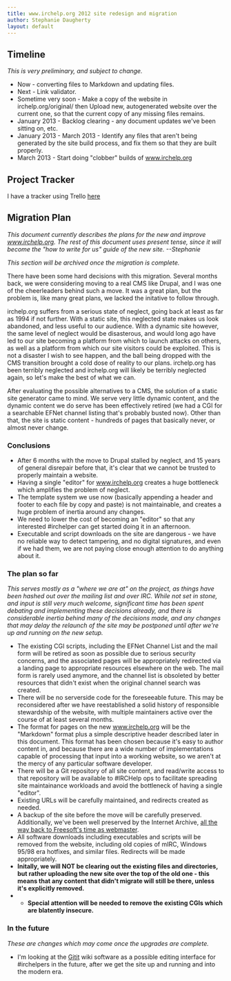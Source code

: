 ```yaml
---
title: www.irchelp.org 2012 site redesign and migration
author: Stephanie Daugherty
layout: default
---
```


## Timeline
*This is very preliminary, and subject to change.*

 * Now - converting files to Markdown and updating files.
 * Next - Link validator.
 * Sometime very soon - Make a copy of the website in irchelp.org/original/ then Upload new, autogenerated website over the current one, so that the current copy of any missing files remains.
 * January 2013 - Backlog clearing - any document updates we've been sitting on, etc.
 * January 2013 - March 2013 - Identify any files that aren't being generated by the site build process, and fix them so that they are built properly.
 * March 2013 - Start doing "clobber" builds of www.irchelp.org

## Project Tracker
I have a tracker using Trello [here](https://trello.com/board/irchelp-redesign/50bbdfb7bf9246b5100192f9)

## Migration Plan

*This document currently describes the plans for the new and improve www.irchelp.org. The rest of this document uses present tense, since it will become the "how to write for us" guide of the new site. --Stephanie*

*This section will be archived once the migration is complete.*

There have been some hard decisions with this migration. Several months back, we were considering moving to a real CMS like Drupal, and I was one of the cheerleaders behind such a move. It was a great plan, but the problem is, like many great plans, we lacked the initative to follow through.

irchelp.org suffers from a serious state of neglect, going back at least as far as 1994 if not further. With a static site, this neglected state makes us look abandoned, and less useful to our audience. With a dynamic site however, the same level of neglect would be disasterous, and would long ago have led to our site becoming a platform from which to launch attacks on others, as well as a platform from which our site visitors could be exploited. This is not a disaster I wish to see happen, and the ball being dropped with the CMS transition brought a cold dose of reality to our plans. irchelp.org has been terribly neglected and irchelp.org will likely be terribly neglected again, so let's make the best of what we can.

After evaluating the possible alternatives to a CMS, the solution of a static site generator came to mind. We serve very little dynamic content, and the dynamic content we do serve has been effectively retired (we had a CGI for a searchable EFNet channel listing that's probably busted now). Other than that, the site is static content - hundreds of pages that basically never, or almost never change.

### Conclusions

 * After 6 months with the move to Drupal stalled by neglect, and 15 years of general disrepair before that, it's clear that we cannot be trusted to properly maintain a website.
 * Having a single "editor" for www.irchelp.org creates a huge bottleneck which amplifies the problem of neglect.
 * The template system we use now (basically appending a header and footer to each file by copy and paste) is not maintainable, and creates a huge problem of inertia around any changes.
 * We need to lower the cost of becoming an "editor" so that any interested #irchelper can get started doing it in an afternoon.
 * Executable and script downloads on the site are dangerous - we have no reliable way to detect tampering, and no digital signatures, and even if we had them, we are not paying close enough attention to do anything about it.


### The plan so far

*This serves mostly as a "where we are at" on the project, as things have been hashed out over the mailing list and over IRC. While not set in stone, and input is still very much welcome, significant time has been spent debating and implementing these decisions already, and there is considerable inertia behind many of the decisions made, and any changes that may delay the relaunch of the site may be postponed until after we're up and running on the new setup.* 

 * The existing CGI scripts, including the EFNet Channel List and the mail form will be retired as soon as possible due to serious security concerns, and the associated pages will be appropriately redirected via a landing page to appropriate resources elsewhere on the web. The mail form is rarely used anymore, and the channel list is obsoleted by better resources that didn't exist when the original channel search was created.
 * There will be no serverside code for the foreseeable future. This may be reconsidered after we have reestablished a solid history of responsible stewardship of the website, with multiple maintainers active over the course of at least several months.
 * The format for pages on the new www.irchelp.org will be the "Markdown" format plus a simple descriptive header described later in this document. This format has been chosen because it's easy to author content in, and because there are a wide number of implementations capable of processing that input into a working website, so we aren't at the mercy of any particular software developer.
 * There will be a Git repository of all site content, and read/write access to that repository will be available to #IRCHelp ops to facilitate spreading site maintainance workloads and avoid the bottleneck of having a single "editor".
 * Existing URLs will be carefully maintained, and redirects created as needed.
 * A backup of the site before the move will be carefully preserved. Additionally, we've been well preserved by the Internet Archive, [all the way back to Freesoft's time as webmaster](http://web.archive.org/web/19961219105056/http://irchelp.org/).
 * All software downloads including executables and scripts will be removed from the website, including old copies of mIRC, Windows 95/98 era hotfixes, and similar files. Redirects will be made appropriately.
 * **Initally, we will NOT be clearing out the existing files and directories, but rather uploading the new site over the top of the old one - this means that any content that didn't migrate will still be there, unless it's explicitly removed.**
 * * **Special attention will be needed to remove the existing CGIs which are blatently insecure.**

### In the future
*These are changes which may come once the upgrades are complete.*

 * I'm looking at the [Gitit](http://gitit.net) wiki software as a possible editing interface for #irchelpers in the future, after we get the site up and running and into the modern era.
